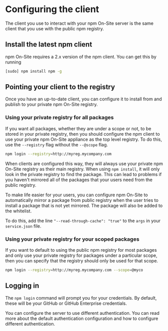 <!--
order: 4
title: Configuring the client
featured: true
-->

# Configuring the client

The client you use to interact with your npm On-Site server is the same client that you use with the public npm registry.

## Install the latest npm client

npm On-Site requires a 2.x version of the npm client. You can get this
by running

```bash
[sudo] npm install npm -g
 ```

## Pointing your client to the registry

Once you have an up-to-date client, you can configure it to install from and publish to your private npm On-Site registry.

### Using your private registry for all packages

If you want all packages, whether they are under a scope or not, to be stored in your private registry, then
you should configure the npm client to use your private npm On-Site appliance as the top
level registry. To do this, use the `--registry` flag without the `--@scope` flag.

```bash
npm login --registry=http://myreg.mycompany.com
```

When clients are configured this way, they will always use your private npm On-Site registry as their main registry. When using `npm install`, it will only look in the private registry to find the package. This can lead to problems if you haven't mirrored all of the packages that your users need from the public registry.

 To make life easier for your users, you can configure npm On-Site to automatically mirror a package from public registry when the user tries to install a package that is not yet mirrored. The package will also be added to the whitelist.

 To do this, add the line `"--read-through-cache": "true"` to the `args` in your `service.json` file.

### Using your private registry for your scoped packages

If you want to default to using the public npm registry for most packages and only use your private registry for packages under a particular scope, then you can specify that the registry should only be used for that scope.

```bash
npm login --registry=http://myreg.mycompany.com --scope=@myco
```

## Logging in

The `npm login` command will prompt you for your credentials. By default, these will be your GitHub or GitHub Enterprise credentials.

You can configure the server to use different authentication. You can read more about the default authentication configuration and how to configure different authentication.
